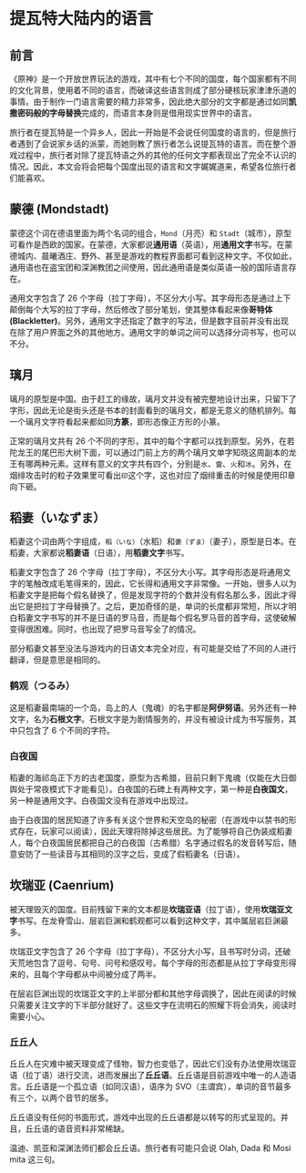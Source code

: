 # 提瓦特大陆内的语言

## 前言

《原神》是一个开放世界玩法的游戏，其中有七个不同的国度，每个国家都有不同的文化背景，使用着不同的语言，而破译这些语言则成了部分硬核玩家津津乐道的事情。由于制作一门语言需要的精力非常多，因此绝大部分的文字都是通过如同**凯撒密码般的字母替换**完成的，而语言本身则是借用现实世界中的语言。

旅行者在提瓦特是一个异乡人，因此一开始是不会说任何国度的语言的，但是旅行者遇到了会说家乡话的派蒙，而她则教了旅行者怎么说提瓦特的语言。而在整个游戏过程中，旅行者对除了提瓦特语之外的其他的任何文字都表现出了完全不认识的情况。因此，本文会将会把每个国度出现的语言和文字娓娓道来，希望各位旅行者们能喜欢。

## 蒙德 (Mondstadt)

蒙德这个词在德语里面为两个名词的组合，`Mond`（月亮）和 `Stadt`（城市），原型可看作是西欧的国家。在蒙德，大家都说**通用语**（英语），用**通用文字**书写。在蒙德城内、晨曦酒庄、野外、甚至是游戏的教程界面都可看到这种文字。不仅如此，通用语也在盗宝团和深渊教团之间使用，因此通用语是类似英语一般的国际语言存在。

通用文字包含了 26 个字母（拉丁字母），不区分大小写。其字母形态是通过上下颠倒每个大写的拉丁字母，然后修改了部分笔划，使其整体看起来像**哥特体 (Blackletter)**。另外，通用文字还指定了数字的写法，但是数字目前并没有出现在除了用户界面之外的其他地方。通用文字的单词之间可以选择分词书写，也可以不分。

## 璃月

璃月的原型是中国。由于赶工的缘故，璃月文并没有被完整地设计出来，只留下了字形，因此无论是街头还是书本的封面看到的璃月文，都是无意义的随机排列。每一个璃月文字符看起来都如同**方篆**，即形态像正方形的小篆。

正常的璃月文共有 26 个不同的字形，其中的每个字都可以找到原型。另外，在若陀龙王的尾巴形大树下面，可以通过门前上方的两个璃月文单字知晓这周副本的龙王有哪两种元素。这样有意义的文字共有四个，分别是`水`、`雷`、`火`和`冰`。另外，在烟绯攻击时的粒子效果里可看出`印`这个字，这也对应了烟绯重击的时候是使用印章向下砸。

## 稻妻（いなずま）

稻妻这个词由两个字组成，`稻（いな）`（水稻）和`妻（ずま）`（妻子），原型是日本。在稻妻，大家都说**稻妻语**（日语），用**稻妻文字**书写。

稻妻文字包含了 26 个字母（拉丁字母），不区分大小写。其字母形态是将通用文字的笔触改成毛笔得来的，因此，它长得和通用文字非常像。一开始，很多人以为稻妻文字是把每个假名替换了，但是发现字符的个数并没有假名那么多，因此才得出它是把拉丁字母替换了。之后，更加奇怪的是，单词的长度都非常短，所以才明白稻妻文字书写的并不是日语的罗马音，而是每个假名罗马音的首字母，这使破解变得很困难。同时，也出现了把罗马音写全了的情况。

部分稻妻文甚至没法与游戏内的日语文本完全对应，有可能是交给了不同的人进行翻译，但是意思是相同的。

### 鹤观（つるみ）

这是稻妻最南端的一个岛，岛上的人（鬼魂）的名字都是**阿伊努语**。另外还有一种文字，名为**石根文字**。石根文字是为剧情服务的，并没有被设计成为书写服务，其中只包含了 6 个不同的字符。

### 白夜国

稻妻的海祁岛正下方的古老国度，原型为古希腊，目前只剩下鬼魂（仅能在大日御舆处于常夜模式下才能看见）。白夜国的石碑上有两种文字，第一种是**白夜国文**，另一种是通用文字。白夜国文没有在游戏中出现过。

由于白夜国的居民知道了许多有关这个世界和天空岛的秘密（在游戏中以禁书的形式存在，玩家可以阅读），因此天理将除掉这些居民。为了能够将自己伪装成稻妻人，每个白夜国居民都把自己的白夜国（古希腊）名字通过假名的发音转写后，随意安防了一些读音与其相同的汉字之后，变成了假稻妻名（日语）。

## 坎瑞亚 (Caenrium)

被天理毁灭的国度。目前残留下来的文本都是**坎瑞亚语**（拉丁语），使用**坎瑞亚文字**书写。在龙脊雪山、层岩巨渊和鹤观都可以看到这种文字，其中属层岩巨渊最多。

坎瑞亚文字包含了 26 个字母（拉丁字母），不区分大小写，且书写时分词，还破天荒地包含了逗号、句号、问号和感叹号。每个字母的形态都是从拉丁字母变形得来的，且每个字母都从中间被分成了两半。

在层岩巨渊出现的坎瑞亚文字的上半部分都和其他字母调换了，因此在阅读的时候只需要关注文字的下半部分就好了。这些文字在流明石的照耀下将会消失，阅读时需要小心。

### 丘丘人

丘丘人在灾难中被天理变成了怪物，智力也变低了，因此它们没有办法使用坎瑞亚语（拉丁语）进行交流，进而发展出了**丘丘语**。丘丘语是目前游戏中唯一的人造语言。丘丘语是一个孤立语（如同汉语），语序为 SVO（主谓宾），单词的音节最多有三个，以两个音节的居多。

丘丘语没有任何的书面形式，游戏中出现的丘丘语都是以转写的形式呈现的。并且，丘丘语的语音资料非常稀缺。

温迪、凯亚和深渊法师们都会丘丘语。旅行者有可能只会说 Olah, Dada 和 Mosi mita 这三句。